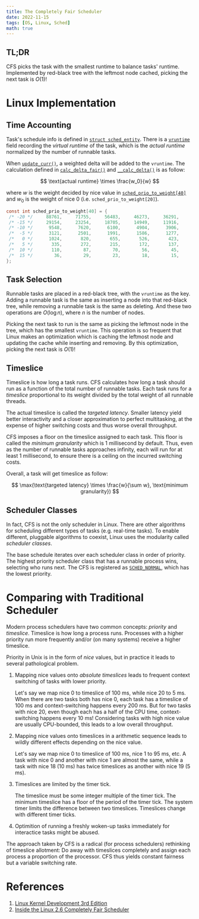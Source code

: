 ```yaml
---
title: The Completely Fair Scheduler
date: 2022-11-15
tags: [OS, Linux, Sched]
math: true
---
```


## TL;DR

CFS picks the task with the smallest runtime to balance tasks' runtime. Implemented by red-black tree with the leftmost node cached, picking the next task is $O(1)$!

# Linux Implementation

## Time Accounting

Task's schedule info is defined in [`struct sched_entity`](https://github.com/torvalds/linux/blob/fef7fd48922d11b22620e19f9c9101647bfe943d/include/linux/sched.h#L547).
There is a [`vruntime`](https://github.com/torvalds/linux/blob/fef7fd48922d11b22620e19f9c9101647bfe943d/include/linux/sched.h#L556) field recording the _virtual runtime_ of the task, which is the _actual runtime_ normalized by the number of runnable tasks.

When [`update_curr()`](https://github.com/torvalds/linux/blob/fef7fd48922d11b22620e19f9c9101647bfe943d/kernel/sched/fair.c#L882), a weighted delta will be added to the `vruntime`.
The calculation defined in [`calc_delta_fair()`](https://github.com/torvalds/linux/blob/fef7fd48922d11b22620e19f9c9101647bfe943d/kernel/sched/fair.c#L694) and [`__calc_delta()`](https://github.com/torvalds/linux/blob/fef7fd48922d11b22620e19f9c9101647bfe943d/kernel/sched/fair.c#L308:12) is as follow:

$$
\text{actual runtime} \times \frac{w_0}{w}
$$

where $w$ is the weight decided by nice value in [`sched_prio_to_weight[40]`](https://github.com/torvalds/linux/blob/fef7fd48922d11b22620e19f9c9101647bfe943d/kernel/sched/core.c#L11180) and $w_0$ is the weight of nice 0 (i.e. `sched_prio_to_weight[20]`).

```C
const int sched_prio_to_weight[40] = {
 /* -20 */     88761,     71755,     56483,     46273,     36291,
 /* -15 */     29154,     23254,     18705,     14949,     11916,
 /* -10 */      9548,      7620,      6100,      4904,      3906,
 /*  -5 */      3121,      2501,      1991,      1586,      1277,
 /*   0 */      1024,       820,       655,       526,       423,
 /*   5 */       335,       272,       215,       172,       137,
 /*  10 */       110,        87,        70,        56,        45,
 /*  15 */        36,        29,        23,        18,        15,
};
```

## Task Selection

Runnable tasks are placed in a red-black tree, with the `vruntime` as the key. Adding a runnable task is the same as inserting a node into that red-black tree, while removing a runnable task is the same as deleting. And these two operations are $O(\log{n})$, where $n$ is the number of nodes.

Picking the next task to run is the same as picking the leftmost node in the tree, which has the smallest `vruntime`. This operation is so frequent that Linux makes an optimization which is caching the leftmost node and updating the cache while inserting and removing. By this optimization, picking the next task is $O(1)$!

## Timeslice

Timeslice is how long a task runs. CFS calculates how long a task should run as a function of the total number of runnable tasks. Each task runs for a _timeslice_ proportional to its weight divided by the total weight of all runnable threads.

The actual timeslice is called the _targeted latency_. Smaller latency yield better interactivity and a closer approximation to perfect multitasking, at the expense of higher switching costs and thus worse overall throughput.

CFS imposes a floor on the timeslice assigned to each task. This floor is called the _minimum granularity_ which is 1 millisecond by default. Thus, even as the number of runnable tasks approaches infinity, each will run for at least 1 millisecond, to ensure there is a ceiling on the incurred switching costs.

Overall, a task will get timeslice as follow:

$$
\max(\text{targeted latency} \times \frac{w}{\sum w}, \text{minimum granularity})
$$

## Scheduler Classes

In fact, CFS is not the only scheduler in Linux. There are other algorithms for scheduling different types of tasks (e.g. real-time tasks). To enable different, pluggable algorithms to coexist, Linux uses the modularity called _scheduler classes_.

The base schedule iterates over each scheduler class in order of priority. The highest priority scheduler class that has a runnable process wins, selecting who runs next. The CFS is registered as [`SCHED_NORMAL`](https://github.com/torvalds/linux/blob/fef7fd48922d11b22620e19f9c9101647bfe943d/include/uapi/linux/sched.h#L114), which has the lowest priority.

# Comparing with Traditional Scheduler

Modern process schedulers have two common concepts: _priority_ and _timeslice_. Timeslice is how long a process runs. Processes with a higher priority run more frequently and/or (on many systems) receive a higher timeslice.

Priority in Unix is in the form of _nice_ values, but in practice it leads to several pathological problem.

1. Mapping nice values onto _absolute timeslices_ leads to frequent context switching of tasks with lower priority.

   Let's say we map nice 0 to timeslice of 100 ms, while nice 20 to 5 ms. When there are two tasks both has nice 0, each task has a timeslice of 100 ms and context-switching happens every 200 ms. But for two tasks with nice 20, even though each has a half of the CPU time, context-switching happens every 10 ms! Considering tasks with high nice value are usually CPU-bounded, this leads to a low overall throughput.

1. Mapping nice values onto timeslices in a arithmetic sequence leads to wildly different effects depending on the nice value.

   Let's say we map nice 0 to timeslice of 100 ms, nice 1 to 95 ms, etc. A task with nice 0 and another with nice 1 are almost the same, while a task with nice 18 (10 ms) has twice timeslices as another with nice 19 (5 ms).

1. Timeslices are limited by the timer tick.

   The timeslice must be some integer multiple of the timer tick. The minimum timeslice has a floor of the period of the timer tick. The system timer limits the difference between two timeslices. Timeslices change with different timer ticks.

1. Optimition of running a freshly woken-up tasks immediately for interactice tasks might be abused.

The approach taken by CFS is a radical (for process schedulers) rethinking of timeslice allotment: Do away with timeslices completely and assign each process a proportion of the processor. CFS thus yields constant fairness but a variable switching rate.

# References

1. [Linux Kernel Development 3rd Edition](https://www.amazon.com/Linux-Kernel-Development-Robert-Love/dp/0672329468)
1. [Inside the Linux 2.6 Completely Fair Scheduler](https://developer.ibm.com/tutorials/l-completely-fair-scheduler)
